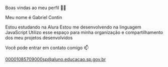Boas vindas ao meu perfil 💙💙

Meu nome é Gabriel Contin

Estou estudando na Alura 
Estou me desenvolvendo na linguagem JavaScript 
Utilizo esse espaço para minha organização e compartilhamento dos meu projetos desenvolvidos 

Você pode entrar em contato comigo 📫

00001085709000sp@aluno.educacao.sp.gov.br
